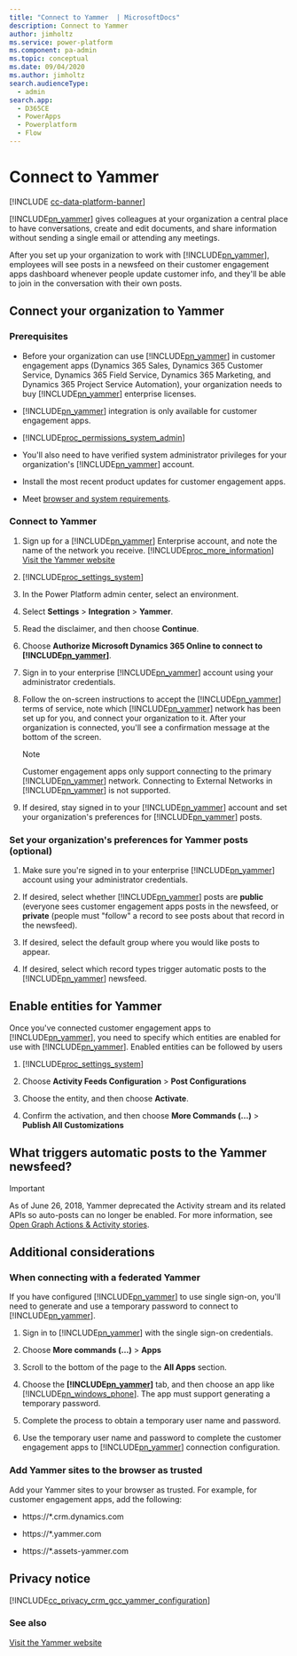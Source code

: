 ```yaml
---
title: "Connect to Yammer  | MicrosoftDocs"
description: Connect to Yammer
author: jimholtz
ms.service: power-platform
ms.component: pa-admin
ms.topic: conceptual
ms.date: 09/04/2020
ms.author: jimholtz
search.audienceType: 
  - admin
search.app:
  - D365CE
  - PowerApps
  - Powerplatform
  - Flow
---
```

# Connect to Yammer 

<!-- legacy procedure -->

[!INCLUDE [cc-data-platform-banner](../includes/cc-data-platform-banner.md)]

[!INCLUDE[pn_yammer](../includes/pn-yammer.md)] gives colleagues at your organization a central place to have conversations, create and edit documents, and share information without sending a single email or attending any meetings.  
  
 After you set up your organization to work with [!INCLUDE[pn_yammer](../includes/pn-yammer.md)], employees will see posts in a newsfeed on their customer engagement apps dashboard whenever people update customer info, and they'll be able to join in the conversation with their own posts.  
  
## Connect your organization to Yammer  
  
### Prerequisites  
  
- Before your organization can use [!INCLUDE[pn_yammer](../includes/pn-yammer.md)] in customer engagement apps (Dynamics 365 Sales, Dynamics 365 Customer Service, Dynamics 365 Field Service, Dynamics 365 Marketing, and Dynamics 365 Project Service Automation), your organization needs to buy [!INCLUDE[pn_yammer](../includes/pn-yammer.md)] enterprise licenses.  

- [!INCLUDE[pn_yammer](../includes/pn-yammer.md)] integration is only available for customer engagement apps.
  
- [!INCLUDE[proc_permissions_system_admin](../includes/proc-permissions-system-admin.md)]  
  
- You'll also need to have verified system administrator privileges for your organization's [!INCLUDE[pn_yammer](../includes/pn-yammer.md)] account.  
  
- Install the most recent product updates for customer engagement apps.  
  
- Meet [browser and system requirements](https://support.office.com/article/Yammer-admin-guide-a9c206d4-fb18-4250-bec6-e783b926e4f6).  
  
### Connect to Yammer  
  
1. Sign up for a [!INCLUDE[pn_yammer](../includes/pn-yammer.md)] Enterprise account, and note the name of the network you receive. [!INCLUDE[proc_more_information](../includes/proc-more-information.md)] [Visit the Yammer website](https://go.microsoft.com/fwlink/p/?LinkID=272440)  
  
2. [!INCLUDE[proc_settings_system](../includes/proc-settings-system.md)]  
  
3. In the Power Platform admin center, select an environment. 

4. Select **Settings** > **Integration** > **Yammer**.  
  
5. Read the disclaimer, and then choose **Continue**.  
  
6. Choose **Authorize Microsoft Dynamics 365 Online to connect to [!INCLUDE[pn_yammer](../includes/pn-yammer.md)]**.  
  
7. Sign in to your enterprise [!INCLUDE[pn_yammer](../includes/pn-yammer.md)] account using your administrator credentials.  
  
8. Follow the on-screen instructions to accept the [!INCLUDE[pn_yammer](../includes/pn-yammer.md)] terms of service, note which [!INCLUDE[pn_yammer](../includes/pn-yammer.md)] network has been set up for you, and connect your organization to it. After your organization is connected, you'll see a confirmation message at the bottom of the screen.  
  
   > [!NOTE]
   > Customer engagement apps only support connecting to the primary [!INCLUDE[pn_yammer](../includes/pn-yammer.md)] network. Connecting to External Networks in [!INCLUDE[pn_yammer](../includes/pn-yammer.md)] is not supported.  
  
9. If desired, stay signed in to your [!INCLUDE[pn_yammer](../includes/pn-yammer.md)] account and set your organization's preferences for [!INCLUDE[pn_yammer](../includes/pn-yammer.md)] posts.  
  
### Set your organization's preferences for Yammer posts (optional)  
  
1. Make sure you're signed in to your enterprise [!INCLUDE[pn_yammer](../includes/pn-yammer.md)] account using your administrator credentials.  
  
2. If desired, select whether [!INCLUDE[pn_yammer](../includes/pn-yammer.md)] posts are **public** (everyone sees customer engagement apps posts in the newsfeed, or **private** (people must "follow" a record to see posts about that record in the newsfeed).  
  
3. If desired, select the default group where you would like posts to appear.  
  
4. If desired, select which record types trigger automatic posts to the [!INCLUDE[pn_yammer](../includes/pn-yammer.md)] newsfeed.  
  
## Enable entities for Yammer  
 Once you've connected customer engagement apps to [!INCLUDE[pn_yammer](../includes/pn-yammer.md)], you need to specify which entities are enabled for use with [!INCLUDE[pn_yammer](../includes/pn-yammer.md)]. Enabled entities can be followed by users  
  
1. [!INCLUDE[proc_settings_system](../includes/proc-settings-system.md)]  
  
2. Choose **Activity Feeds Configuration** > **Post Configurations**  
  
3. Choose the entity, and then choose **Activate**.  
  
4. Confirm the activation, and then choose **More Commands (…)** > **Publish All Customizations**  
  
## What triggers automatic posts to the Yammer newsfeed?  

> [!IMPORTANT]
> As of June 26, 2018, Yammer deprecated the Activity stream and its related APIs so auto-posts can no longer be enabled. For more information, see [Open Graph Actions & Activity stories](https://developer.yammer.com/blog/open-graph-actions-activity-stories).

## Additional considerations  
  
### When connecting with a federated Yammer  
 If you have configured [!INCLUDE[pn_yammer](../includes/pn-yammer.md)] to use single sign-on, you'll need to generate and use a temporary password to connect to [!INCLUDE[pn_yammer](../includes/pn-yammer.md)].  
  
1. Sign in to [!INCLUDE[pn_yammer](../includes/pn-yammer.md)] with the single sign-on credentials.  
  
2. Choose **More commands (…)** > **Apps**  
  
3. Scroll to the bottom of the page to the **All Apps** section.  
  
4. Choose the **[!INCLUDE[pn_yammer](../includes/pn-yammer.md)]** tab, and then choose an app like [!INCLUDE[pn_windows_phone](../includes/pn-windows-phone.md)]. The app must support generating a temporary password.  
  
5. Complete the process to obtain a temporary user name and password.  
  
6. Use the temporary user name and password to complete the customer engagement apps to [!INCLUDE[pn_yammer](../includes/pn-yammer.md)] connection configuration.  
  
### Add Yammer sites to the browser as trusted  
 Add your Yammer sites to your browser as trusted. For example, for customer engagement apps, add the following:  
  
- https://*.crm.dynamics.com  
  
- https://*.yammer.com  
  
- https://*.assets-yammer.com  
  
## Privacy notice  
[!INCLUDE[cc_privacy_crm_gcc_yammer_configuration](../includes/cc-privacy-crm-gcc-yammer-configuration.md)]
  
### See also  
 [Visit the Yammer website](https://go.microsoft.com/fwlink/p/?LinkID=272440)
